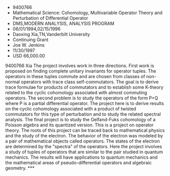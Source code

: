 
* 9400766
* Mathematical Science: Cohomology, Multivariable Operator Theory and Perturbation of Differential Operator
* DMS,MODERN ANALYSIS, ANALYSIS PROGRAM
* 06/01/1994,02/15/1996
* Daoxing Xia,TN,Vanderbilt University
* Continuing Grant
* Joe W. Jenkins
* 11/30/1997
* USD 66,000.00

9400766 Xia The project involves work in three directions. First work is
proposed on finding complete unitary invariants for operator tuples. The
operators in these tuples commute and are chosen from classes of non-normal
operators with trace class self-commutators. The goal is to derive trace
formulae for products of commutators and to establish some K-theory related to
the cyclic cohomology associated with almost commuting operators. The second
problem is to study the operators of the form P+Q where P is a partial
differential operator. The project here is to derive results on the cyclic
cohomology associated with a product of twisted commutators for this type of
perturbation and to study the related spectral analysis. The final project is to
study the Gelfand-Fuks cohomology of a Poisson algebra and its quantized
version. This is a project on operator theory. The roots of this project can be
traced back to mathematical physics and the study of the electron. The behavior
of the electron was modeled by a pair of mathematical objects called operators.
The states of the electron are determined by the "spectra" of the operators.
Here the project involves a study of tuples of operators that are similar to the
pair studied in quantum mechanics. The results will have applications to quantum
mechanics and the mathematical areas of pseudo-differential operators and
algebraic geometry. ***
